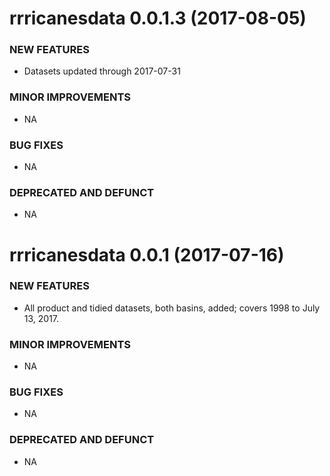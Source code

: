 rrricanesdata 0.0.1.3 (2017-08-05)
==================================

### NEW FEATURES

* Datasets updated through 2017-07-31

### MINOR IMPROVEMENTS

* NA

### BUG FIXES

* NA

### DEPRECATED AND DEFUNCT

* NA

rrricanesdata 0.0.1 (2017-07-16)
==================================

### NEW FEATURES

* All product and tidied datasets, both basins, added; covers 1998 to July 13, 2017.

### MINOR IMPROVEMENTS

* NA

### BUG FIXES

* NA

### DEPRECATED AND DEFUNCT

* NA
